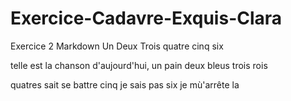 # Exercice-Cadavre-Exquis-Clara
Exercice 2 Markdown
Un
Deux
Trois
quatre
cinq
six

telle est la chanson d'aujourd'hui,
un pain 
deux bleus
trois rois

quatres sait se battre
cinq je sais pas 
six je mù'arrête la
